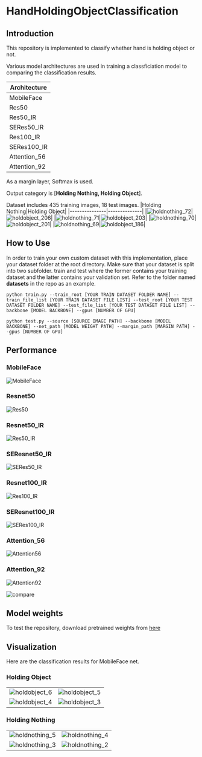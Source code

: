 # HandHoldingObjectClassification

## Introduction
This repository is implemented to classify whether hand is holding object or not.

Various model architectures are used in training a classficiation model to comparing the classification results.

|Architecture|
|------------|
|MobileFace  |
|Res50       |
|Res50_IR    |
|SERes50_IR  |
|Res100_IR   |
|SERes100_IR |
|Attention_56|
|Attention_92|

As a margin layer, Softmax is used.

Output category is [**Holding Nothing, Holding Object**].

Dataset includes 435 training images, 18 test images.
|Holding Nothing|Holding Object|
|---------------|--------------|
|![holdnothing_72](https://github.com/SuperAI520/HandHoldingObjectClassification/assets/160987762/16933fbf-118a-437d-ae94-39b0b6222aa9)|![holdobject_206](https://github.com/SuperAI520/HandHoldingObjectClassification/assets/160987762/a7d9c74b-aeb4-4285-a8fa-703ffe66157f)|
|![holdnothing_71](https://github.com/SuperAI520/HandHoldingObjectClassification/assets/160987762/143b0856-d810-426e-abbf-de06b7278c8b)|![holdobject_203](https://github.com/SuperAI520/HandHoldingObjectClassification/assets/160987762/754dc957-28d2-4d3c-8091-743a63277d4f)|
|![holdnothing_70](https://github.com/SuperAI520/HandHoldingObjectClassification/assets/160987762/d5a31691-c6d1-4e58-8c32-32a5404f1e80)|![holdobject_201](https://github.com/SuperAI520/HandHoldingObjectClassification/assets/160987762/2be464e5-8e96-4a30-98fa-9883f0bd899a)|
|![holdnothing_69](https://github.com/SuperAI520/HandHoldingObjectClassification/assets/160987762/72c2695c-0abf-4038-b661-301e490d5b17)|![holdobject_186](https://github.com/SuperAI520/HandHoldingObjectClassification/assets/160987762/522e55ef-6e52-41bb-951b-e14070ac3e3b)|

## How to Use
In order to train your own custom dataset with this implementation, place your dataset folder at the root directory. Make sure that your dataset is split into two subfolder. train and test where the former contains your training dataset and the latter contains your validation set. Refer to the folder named **datasets** in the repo as an example.

```
python train.py --train_root [YOUR TRAIN DATASET FOLDER NAME] --train_file_list [YOUR TRAIN DATASET FILE LIST] --test_root [YOUR TEST DATASET FOLDER NAME] --test_file_list [YOUR TEST DATASET FILE LIST] --backbone [MODEL BACKBONE] --gpus [NUMBER OF GPU]
```

```
python test.py --source [SOURCE IMAGE PATH] --backbone [MODEL BACKBONE] --net_path [MODEL WEIGHT PATH] --margin_path [MARGIN PATH] --gpus [NUMBER OF GPU]
```

## Performance

### MobileFace
![MobileFace](https://github.com/SuperAI520/HandHoldingObjectClassification/assets/160987762/0ae4bfff-c422-4346-8efa-60b6c9ea3374)

### Resnet50
![Res50](https://github.com/SuperAI520/HandHoldingObjectClassification/assets/160987762/dd507868-9e7b-4a6f-a7bb-bb4103d2889e)

### Resnet50_IR
![Res50_IR](https://github.com/SuperAI520/HandHoldingObjectClassification/assets/160987762/3a16a369-4823-4320-9041-c5c2fba0227c)

### SEResnet50_IR
![SERes50_IR](https://github.com/SuperAI520/HandHoldingObjectClassification/assets/160987762/507194c3-8996-41ea-a69b-8cd311c1e13c)

### Resnet100_IR
![Res100_IR](https://github.com/SuperAI520/HandHoldingObjectClassification/assets/160987762/b948e80e-9f81-4c19-b70e-06fd14fd15ee)

### SEResnet100_IR
![SERes100_IR](https://github.com/SuperAI520/HandHoldingObjectClassification/assets/160987762/fe230330-f35b-4a30-a86e-2c525d5354d0)

### Attention_56
![Attention56](https://github.com/SuperAI520/HandHoldingObjectClassification/assets/160987762/bb03e540-c557-4289-ac06-6db0aa95ef23)

### Attention_92
![Attention92](https://github.com/SuperAI520/HandHoldingObjectClassification/assets/160987762/5be2b857-8eee-49dd-be62-a3708f135ac9)

![compare](https://github.com/SuperAI520/HandHoldingObjectClassification/assets/160987762/99a268de-f467-42ea-8b90-186ec4cbf41a)


## Model weights
To test the repository, download pretrained weights from [here](https://drive.google.com/file/d/1ULM9xIQ3HBlmm0hWGtyNtH5KywVB8pUw/view?usp=sharing)

## Visualization
Here are the classification results for MobileFace net.

### Holding Object
|  |  |
|--|--|
|![holdobject_6](https://github.com/SuperAI520/HandHoldingObjectClassification/assets/160987762/51865494-6c90-4f48-b8ef-9526f7db1ad9)|![holdobject_5](https://github.com/SuperAI520/HandHoldingObjectClassification/assets/160987762/8a362577-3ae1-40b8-808b-05e2c1f5bd60)|
|![holdobject_4](https://github.com/SuperAI520/HandHoldingObjectClassification/assets/160987762/4c89be97-8fa6-4526-8207-3f5b872bd674)|![holdobject_3](https://github.com/SuperAI520/HandHoldingObjectClassification/assets/160987762/274b2fb5-2c31-45bd-945b-6fd4c7c6253e)|

### Holding Nothing
|  |  |
|--|--|
|![holdnothing_5](https://github.com/SuperAI520/HandHoldingObjectClassification/assets/160987762/77a0102f-19b5-471c-8443-2dcfd40ef925)|![holdnothing_4](https://github.com/SuperAI520/HandHoldingObjectClassification/assets/160987762/d66bc05a-290f-4641-8690-2f960ced767b)|
|![holdnothing_3](https://github.com/SuperAI520/HandHoldingObjectClassification/assets/160987762/3f4ff592-c591-4e53-90de-2670dc5a4644)|![holdnothing_2](https://github.com/SuperAI520/HandHoldingObjectClassification/assets/160987762/bc386ec4-a619-470e-bb34-41261030b8aa)|

